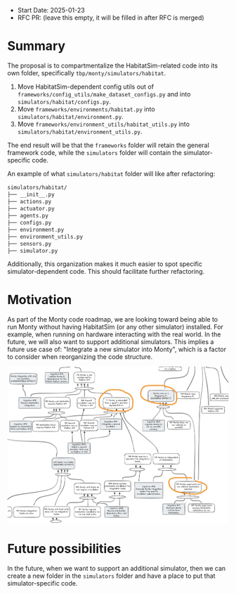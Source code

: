 - Start Date: 2025-01-23
- RFC PR: (leave this empty, it will be filled in after RFC is merged)

# Summary

The proposal is to compartmentalize the HabitatSim-related code into its own folder, specifically `tbp/monty/simulators/habitat`.

1. Move HabitatSim-dependent config utils out of `frameworks/config_utils/make_dataset_configs.py` and into `simulators/habitat/configs.py`.
2. Move `frameworks/environments/habitat.py` into `simulators/habitat/environment.py`.
3. Move `frameworks/environment_utils/habitat_utils.py` into `simulators/habitat/environment_utils.py`.

The end result will be that the `frameworks` folder will retain the general framework code, while the `simulators` folder will contain the simulator-specific code.

An example of what `simulators/habitat` folder will like after refactoring:

```
simulators/habitat/
├── __init__.py
├── actions.py
├── actuator.py
├── agents.py
├── configs.py
├── environment.py
├── environment_utils.py
├── sensors.py
├── simulator.py
```

Additionally, this organization makes it much easier to spot specific simulator-dependent code. This should facilitate further refactoring.

# Motivation

As part of the Monty code roadmap, we are looking toward being able to run Monty without having HabitatSim (or any other simulator) installed. For example, when running on hardware interacting with the real world. In the future, we will also want to support additional simulators. This implies a future use case of: "Integrate a new simulator into Monty", which is a factor to consider when reorganizing the code structure.

![Near term code roadmap](0000_compartmentalize_simulator_code/near-term-code-roadmap-with-higlights.png)

# Future possibilities

In the future, when we want to support an additional simulator, then we can create a new folder in the `simulators` folder and have a place to put that simulator-specific code.